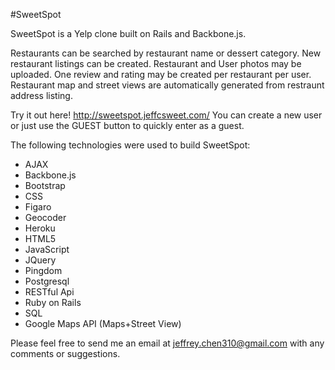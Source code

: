 #SweetSpot

SweetSpot is a Yelp clone built on Rails and Backbone.js.

Restaurants can be searched by restaurant name or dessert category. New restaurant listings can be created. Restaurant and User photos may be uploaded. One review and rating may be created per restaurant per user. Restaurant map and street views are automatically generated from restraunt address listing.

Try it out here! http://sweetspot.jeffcsweet.com/
You can create a new user or just use the GUEST button to quickly enter as a guest.

The following technologies were used to build SweetSpot:

- AJAX
- Backbone.js
- Bootstrap
- CSS
- Figaro
- Geocoder
- Heroku 
- HTML5 
- JavaScript 
- JQuery
- Pingdom 
- Postgresql 
- RESTful Api 
- Ruby on Rails 
- SQL 
- Google Maps API (Maps+Street View)

Please feel free to send me an email at jeffrey.chen310@gmail.com with any comments or suggestions.

